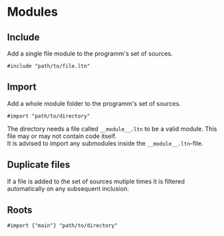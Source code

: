 # Modules

## Include

Add a single file module to the programm's set of sources.

```
#include "path/to/file.ltn"
```

## Import

Add a whole module folder to the programm's set of sources.

```
#import "path/to/directory"
```

The directory needs a file called `__module__.ltn` to be a valid module. This file may or may not contain code itself.  
It is advised to import any submodules inside the `__module__.ltn`-file.

## Duplicate files

If a file is added to the set of sources mutiple times it is filtered automatically on any subsequent inclusion.

## Roots

```
#import {"main"} "path/to/directory"
```
